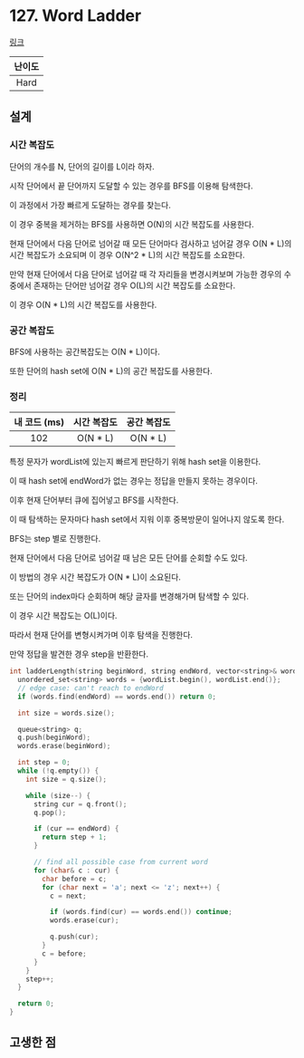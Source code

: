 # 127. Word Ladder

[링크](https://leetcode.com/problems/word-ladder/)

| 난이도 |
| :----: |
|  Hard  |

## 설계

### 시간 복잡도

단어의 개수를 N, 단어의 길이를 L이라 하자.

시작 단어에서 끝 단어까지 도달할 수 있는 경우를 BFS를 이용해 탐색한다.

이 과정에서 가장 빠르게 도달하는 경우를 찾는다.

이 경우 중복을 제거하는 BFS를 사용하면 O(N)의 시간 복잡도를 사용한다.

현재 단어에서 다음 단어로 넘어갈 때 모든 단어마다 검사하고 넘어갈 경우 O(N \* L)의 시간 복잡도가 소요되며 이 경우 O(N^2 \* L)의 시간 복잡도를 소요한다.

만약 현재 단어에서 다음 단어로 넘어갈 때 각 자리들을 변경시켜보며 가능한 경우의 수 중에서 존재하는 단어만 넘어갈 경우 O(L)의 시간 복잡도를 소요한다.

이 경우 O(N \* L)의 시간 복잡도를 사용한다.

### 공간 복잡도

BFS에 사용하는 공간복잡도는 O(N \* L)이다.

또한 단어의 hash set에 O(N \* L)의 공간 복잡도를 사용한다.

### 정리

| 내 코드 (ms) | 시간 복잡도 | 공간 복잡도 |
| :----------: | :---------: | :---------: |
|     102      |  O(N \* L)  |  O(N \* L)  |

특정 문자가 wordList에 있는지 빠르게 판단하기 위해 hash set을 이용한다.

이 때 hash set에 endWord가 없는 경우는 정답을 만들지 못하는 경우이다.

이후 현재 단어부터 큐에 집어넣고 BFS를 시작한다.

이 때 탐색하는 문자마다 hash set에서 지워 이후 중복방문이 일어나지 않도록 한다.

BFS는 step 별로 진행한다.

현재 단어에서 다음 단어로 넘어갈 때 남은 모든 단어를 순회할 수도 있다.

이 방법의 경우 시간 복잡도가 O(N \* L)이 소요된다.

또는 단어의 index마다 순회하며 해당 글자를 변경해가며 탐색할 수 있다.

이 경우 시간 복잡도는 O(L)이다.

따라서 현재 단어를 변형시켜가며 이후 탐색을 진행한다.

만약 정답을 발견한 경우 step을 반환한다.

```cpp
int ladderLength(string beginWord, string endWord, vector<string>& wordList) {
  unordered_set<string> words = {wordList.begin(), wordList.end()};
  // edge case: can't reach to endWord
  if (words.find(endWord) == words.end()) return 0;

  int size = words.size();

  queue<string> q;
  q.push(beginWord);
  words.erase(beginWord);

  int step = 0;
  while (!q.empty()) {
    int size = q.size();

    while (size--) {
      string cur = q.front();
      q.pop();

      if (cur == endWord) {
        return step + 1;
      }

      // find all possible case from current word
      for (char& c : cur) {
        char before = c;
        for (char next = 'a'; next <= 'z'; next++) {
          c = next;

          if (words.find(cur) == words.end()) continue;
          words.erase(cur);

          q.push(cur);
        }
        c = before;
      }
    }
    step++;
  }

  return 0;
}
```

## 고생한 점
